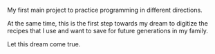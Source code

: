 My first main project to practice programming in different directions.

At the same time, this is the first step towards my dream to digitize the recipes that I use and want to save for future generations in my family.

Let this dream come true.